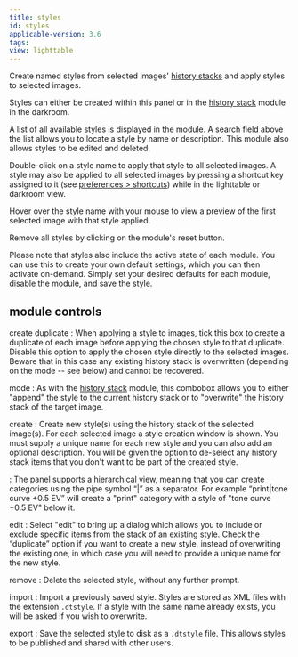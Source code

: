 ```yaml
---
title: styles
id: styles
applicable-version: 3.6
tags:
view: lighttable
---
```


Create named styles from selected images' [history stacks](../../../darkroom/pixelpipe/history-stack.md) and apply styles to selected images.

Styles can either be created within this panel or in the [history stack](../darkroom/history-stack.md) module in the darkroom.

A list of all available styles is displayed in the module. A search field above the list allows you to locate a style by name or description. This module also allows styles to be edited and deleted.

Double-click on a style name to apply that style to all selected images.  A style may also be applied to all selected images by pressing a shortcut key assigned to it (see [preferences > shortcuts](../../../preferences-settings/shortcuts.md)) while in the lighttable or darkroom view.

Hover over the style name with your mouse to view a preview of the first selected image with that style applied.

Remove all styles by clicking on the module's reset button.

Please note that styles also include the active state of each module. You can use this to create your own default settings, which you can then activate on-demand. Simply set your desired defaults for each module, disable the module, and save the style.

## module controls

create duplicate
: When applying a style to images, tick this box to create a duplicate of each image before applying the chosen style to that duplicate. Disable this option to apply the chosen style directly to the selected images. Beware that in this case any existing history stack is overwritten (depending on the mode -- see below) and cannot be recovered.

mode
: As with the [history stack](./history-stack.md) module, this combobox allows you to either "append" the style to the current history stack or to "overwrite" the history stack of the target image.

create
: Create new style(s) using the history stack of the selected image(s). For each selected image a style creation window is shown. You must supply a unique name for each new style and you can also add an optional description. You will be given the option to de-select any history stack items that you don't want to be part of the created style.

: The panel supports a hierarchical view, meaning that you can create categories using the pipe symbol “|” as a separator. For example “print|tone curve +0.5 EV” will create a "print" category with a style of "tone curve +0.5 EV" below it.

edit
: Select "edit" to bring up a dialog which allows you to include or exclude specific items from the stack of an existing style. Check the “duplicate” option if you want to create a new style, instead of overwriting the existing one, in which case you will need to provide a unique name for the new style.

remove
: Delete the selected style, without any further prompt.

import
: Import a previously saved style. Styles are stored as XML files with the extension `.dtstyle`. If a style with the same name already exists, you will be asked if you wish to overwrite.

export
: Save the selected style to disk as a `.dtstyle` file. This allows styles to be published and shared with other users.
